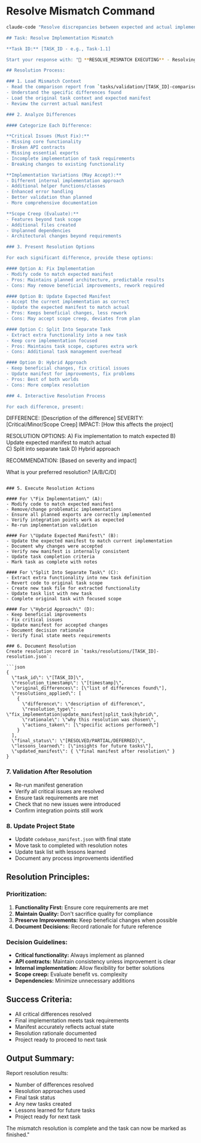 # Resolve Mismatch Command

```bash
claude-code "Resolve discrepancies between expected and actual implementation in manifest-driven development.

## Task: Resolve Implementation Mismatch

**Task ID:** [TASK_ID - e.g., Task-1.1]

Start your response with: "🚨 **RESOLVE_MISMATCH EXECUTING** - Resolving [TASK_ID] discrepancies"

## Resolution Process:

### 1. Load Mismatch Context
- Read the comparison report from `tasks/validation/[TASK_ID]-comparison.json`
- Understand the specific differences found
- Load the original task context and expected manifest
- Review the current actual manifest

### 2. Analyze Differences

#### Categorize Each Difference:

**Critical Issues (Must Fix):**
- Missing core functionality
- Broken API contracts
- Missing essential exports
- Incomplete implementation of task requirements
- Breaking changes to existing functionality

**Implementation Variations (May Accept):**
- Different internal implementation approach
- Additional helper functions/classes
- Enhanced error handling
- Better validation than planned
- More comprehensive documentation

**Scope Creep (Evaluate):**
- Features beyond task scope
- Additional files created
- Unplanned dependencies
- Architectural changes beyond requirements

### 3. Present Resolution Options

For each significant difference, provide these options:

#### Option A: Fix Implementation
- Modify code to match expected manifest
- Pros: Maintains planned architecture, predictable results
- Cons: May remove beneficial improvements, rework required

#### Option B: Update Expected Manifest
- Accept the current implementation as correct
- Update the expected manifest to match actual
- Pros: Keeps beneficial changes, less rework
- Cons: May accept scope creep, deviates from plan

#### Option C: Split Into Separate Task
- Extract extra functionality into a new task
- Keep core implementation focused
- Pros: Maintains task scope, captures extra work
- Cons: Additional task management overhead

#### Option D: Hybrid Approach
- Keep beneficial changes, fix critical issues
- Update manifest for improvements, fix problems
- Pros: Best of both worlds
- Cons: More complex resolution

### 4. Interactive Resolution Process

For each difference, present:
```
DIFFERENCE: [Description of the difference]
SEVERITY: [Critical/Minor/Scope Creep]
IMPACT: [How this affects the project]

RESOLUTION OPTIONS:
A) Fix implementation to match expected
B) Update expected manifest to match actual  
C) Split into separate task
D) Hybrid approach

RECOMMENDATION: [Based on severity and impact]

What is your preferred resolution? [A/B/C/D]
```

### 5. Execute Resolution Actions

#### For \"Fix Implementation\" (A):
- Modify code to match expected manifest
- Remove/change problematic implementations
- Ensure all planned exports are correctly implemented
- Verify integration points work as expected
- Re-run implementation validation

#### For \"Update Expected Manifest\" (B):
- Update the expected manifest to match current implementation
- Document why changes were accepted
- Verify new manifest is internally consistent
- Update task completion criteria
- Mark task as complete with notes

#### For \"Split Into Separate Task\" (C):
- Extract extra functionality into new task definition
- Revert code to original task scope
- Create new task file for extracted functionality
- Update task list with new task
- Complete original task with focused scope

#### For \"Hybrid Approach\" (D):
- Keep beneficial improvements
- Fix critical issues
- Update manifest for accepted changes
- Document decision rationale
- Verify final state meets requirements

### 6. Document Resolution
Create resolution record in `tasks/resolutions/[TASK_ID]-resolution.json`:

```json
{
  \"task_id\": \"[TASK_ID]\",
  \"resolution_timestamp\": \"[timestamp]\",
  \"original_differences\": [\"list of differences found\"],
  \"resolutions_applied\": [
    {
      \"difference\": \"description of difference\",
      \"resolution_type\": \"fix_implementation|update_manifest|split_task|hybrid\",
      \"rationale\": \"why this resolution was chosen\",
      \"actions_taken\": [\"specific actions performed\"]
    }
  ],
  \"final_status\": \"[RESOLVED/PARTIAL/DEFERRED]\",
  \"lessons_learned\": [\"insights for future tasks\"],
  \"updated_manifest\": { \"final manifest after resolution\" }
}
```

### 7. Validation After Resolution
- Re-run manifest generation
- Verify all critical issues are resolved
- Ensure task requirements are met
- Check that no new issues were introduced
- Confirm integration points still work

### 8. Update Project State
- Update `codebase_manifest.json` with final state
- Move task to completed with resolution notes
- Update task list with lessons learned
- Document any process improvements identified

## Resolution Principles:

### Prioritization:
1. **Functionality First:** Ensure core requirements are met
2. **Maintain Quality:** Don't sacrifice quality for compliance
3. **Preserve Improvements:** Keep beneficial changes when possible
4. **Document Decisions:** Record rationale for future reference

### Decision Guidelines:
- **Critical functionality:** Always implement as planned
- **API contracts:** Maintain consistency unless improvement is clear
- **Internal implementation:** Allow flexibility for better solutions
- **Scope creep:** Evaluate benefit vs. complexity
- **Dependencies:** Minimize unnecessary additions

## Success Criteria:
- All critical differences resolved
- Final implementation meets task requirements
- Manifest accurately reflects actual state
- Resolution rationale documented
- Project ready to proceed to next task

## Output Summary:
Report resolution results:
- Number of differences resolved
- Resolution approaches used
- Final task status
- Any new tasks created
- Lessons learned for future tasks
- Project ready for next task

The mismatch resolution is complete and the task can now be marked as finished."
```